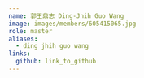 ```yaml
---
name: 郭王鼎志 Ding-Jhih Guo Wang 
image: images/members/605415065.jpg 
role: master
aliases:
  - ding jhih guo wang
links:
  github: link_to_github 
---
```

